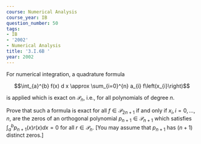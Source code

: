 ```yaml
---
course: Numerical Analysis
course_year: IB
question_number: 50
tags:
- IB
- '2002'
- Numerical Analysis
title: '3.I.6B '
year: 2002
---
```



For numerical integration, a quadrature formula

$$\int_{a}^{b} f(x) d x \approx \sum_{i=0}^{n} a_{i} f\left(x_{i}\right)$$

is applied which is exact on $\mathcal{P}_{n}$, i.e., for all polynomials of degree $n$.

Prove that such a formula is exact for all $f \in \mathcal{P}_{2 n+1}$ if and only if $x_{i}, i=0, \ldots, n$, are the zeros of an orthogonal polynomial $p_{n+1} \in \mathcal{P}_{n+1}$ which satisfies $\int_{a}^{b} p_{n+1}(x) r(x) d x=0$ for all $r \in \mathcal{P}_{n}$. [You may assume that $p_{n+1}$ has $(n+1)$ distinct zeros.]